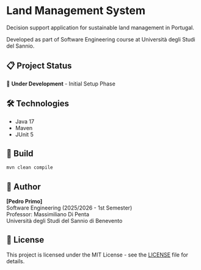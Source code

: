 # Land Management System

Decision support application for sustainable land management in Portugal.

Developed as part of Software Engineering course at Università degli Studi del Sannio.

## 📋 Project Status

🚧 **Under Development** - Initial Setup Phase

## 🛠️ Technologies

- Java 17
- Maven
- JUnit 5

## 🚀 Build
```bash
mvn clean compile
```

## 👤 Author

**[Pedro Primo]**  
Software Engineering (2025/2026 - 1st Semester)  
Professor: Massimiliano Di Penta  
Università degli Studi del Sannio di Benevento

## 📄 License

This project is licensed under the MIT License - see the [LICENSE](LICENSE) file for details.
